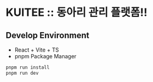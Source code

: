 # KUITEE :: 동아리 관리 플랫폼!!

## Develop Environment

- React + Vite + TS
- pnpm Package Manager

```bash
pnpm run install
pnpm run dev
```
